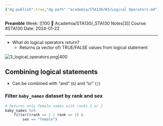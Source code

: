 ```yaml
---
{"dg-publish":true,"dg-path":"academia/STA130/W3/Logical Operators.md","permalink":"/academia/sta-130/w3/logical-operators/","created":"2024-01-22T14:18:22.147-05:00","updated":"2024-01-23T18:42:58.871-05:00"}
---
```


**Preamble**
Week: [[100 📒 Academia/STA130/_STA130 Notes\|3]]
Course: #STA130
Date: 2024-01-22

---

- What do logical operators return?
	- Returns (a vector of) TRUE/FALSE values from logical statement

![3_logical_operators.png|400](/img/user/Files/STA130/3_logical_operators.png)

## Combining logical statements

- Can be combined with “and” (`&`) and “or” (`|`)

### Filter `baby_names` dataset by rank and sex

```r
# Returns only female names with ranks 1 or 2
baby_names %>%
	filter((rank == 1 | rank == 2) &
		sex == "female")
```
